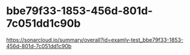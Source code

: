 # bbe79f33-1853-456d-801d-7c051dd1c90b
https://sonarcloud.io/summary/overall?id=examly-test_bbe79f33-1853-456d-801d-7c051dd1c90b
